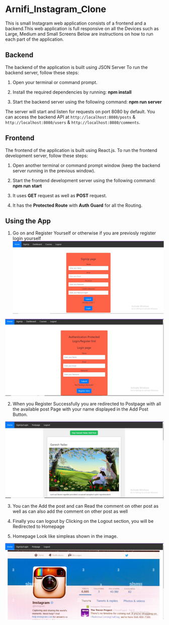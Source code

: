 # Arnifi_Instagram_Clone


This is small Instagram  web application consists of a frontend and a backend.This web application is full responsive on all the Devices such as Large, Medium and Small Screens Below are instructions on how to run each part of the application.

## Backend

The backend of the application is built using JSON Server  To run the backend server, follow these steps:

1. Open your terminal or command prompt.


2. Install the required dependencies by running:  **npm install**



3. Start the backend server using the following command:  **npm run server**


The server will start and listen for requests on port 8080 by default. You can access the backend API at `http://localhost:8080/posts` & `http://localhost:8080/users` & `http://localhost:8080/comments`.

## Frontend

The frontend of the application is built using React.js. To run the frontend development server, follow these steps:

1. Open another terminal or command prompt window (keep the backend server running in the previous window).


2. Start the frontend development server using the following command: **npm run start**


3. It uses **GET** request as well as **POST** request.

4. It has the **Protected Route**  with **Auth Guard**  for all the Routing.

## Using the App

1. Go on and Register Yourself or otherwise if you are previosly register  login yourself
![Register Page](./Frontend/myapp/src/Assets/signup.jpg)

![Login Page](./Frontend/myapp/src/Assets/login.jpg)

2. When you Register Successfully you are redirected to Postpage with all the available post  Page with your name displayed in the Add Post Button.

![Post Page](./Frontend/myapp/src/Assets/Postpage.jpg)


3. You can the Add the post and can Read the comment on other post as well as can also add the comment on other post as well


4. Finally you can logout by Clicking on the Logout section, you will be Redirected to Homepage

5. Homepage Look like simpleas shown in the image.

![Homepage](./Frontend/myapp/src/Assets/Homepage1.jpg)